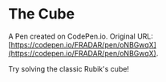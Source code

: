 # The Cube

A Pen created on CodePen.io. Original URL: [https://codepen.io/FRADAR/pen/oNBGwqX](https://codepen.io/FRADAR/pen/oNBGwqX).

Try solving the classic Rubik's cube!